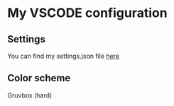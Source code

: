 # My VSCODE configuration

## Settings
You can find my settings.json file [here](https://github.com/richardtdavid/vscode-config/blob/main/settings.json)
## Color scheme
Gruvbox (hard)

